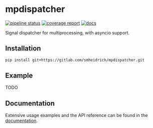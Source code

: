 # mpdispatcher

[![pipeline status](https://gitlab.com/smheidrich/mpdispatcher/badges/main/pipeline.svg?style=flat-square)](https://gitlab.com/smheidrich/mpdispatcher/-/commits/main)
[![coverage report](https://gitlab.com/smheidrich/mpdispatcher/badges/main/coverage.svg?style=flat-square)](https://gitlab.com/smheidrich/mpdispatcher/-/commits/main)
[![docs](https://img.shields.io/badge/docs-online-brightgreen?style=flat-square)](https://smheidrich.gitlab.io/mpdispatcher/)

Signal dispatcher for multiprocessing, with asyncio support.


## Installation

```bash
pip install git+https://gitlab.com/smheidrich/mpdispatcher.git
```

## Example

TODO

## Documentation

Extensive usage examples and the API reference can be found in the
[documentation](https://smheidrich.gitlab.io/mpdispatcher/).
